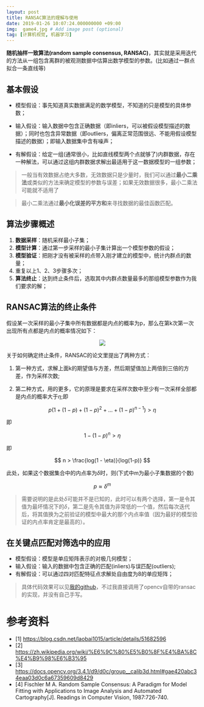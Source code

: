 ```yaml
---
layout: post
title: RANSAC算法的理解与使用
date: 2019-01-26 10:07:24.000000000 +09:00
img:  game4.jpg # Add image post (optional)
tag: [计算机视觉, 机器学习]
---
```

**随机抽样一致算法(random sample consensus, RANSAC)**，其实就是采用迭代的方法从一组包含离群的被观测数据中估算出数学模型的参数。(比如通过一群点拟合一条直线等)

## 基本假设
- 模型假设：事先知道真实数据满足的数学模型，不知道的只是模型的具体参数；

- 输入假设：输入数据中包含正确数据（即inliers，可以被假设模型描述的数据）；同时也包含异常数据（即outliers，偏离正常范围很远、不能用假设模型描述的数据）；即输入数据集中含有噪声；

- 有解假设：给定一组(通常很小，比如直线模型两个点就够了)内群数据，存在一种解法，可以通过这组内群数据求解出最适用于这一数据模型的一组参数；

> 一般当有效数据占绝大多数，无效数据只是少量时，我们可以通过**最小二乘法**或类似的方法来确定模型的参数与误差；如果无效数据很多，最小二乘法可能就不适用了

> 最小二乘法通过**最小化误差的平方和**来寻找数据的最佳函数匹配。

## 算法步骤概述
1. **数据采样**：随机采样最小子集；
2. **模型计算**：通过第一步采样的最小子集计算出一个模型参数的假设；
3. **模型验证**：把刚才没有被采样的点带入刚才建立的模型中，统计内群点的数量；
4. 重复以上1、2、3步骤多次；
5. **算法终止**：达到终止条件后，选取其中内群点数量最多的那组模型参数作为我们要求的解；

## RANSAC算法的终止条件
假设某一次采样的最小子集中所有数据都是内点的概率为p，那么在第k次第一次出现所有点都是内点的概率情况如下：

<div style="text-align: center">
<img src="{{site.baseurl}}/assets/img/ransac/ransac_stop.png"/>
</div>

关于如何确定终止条件，RANSAC的论文里提出了两种方式：

1. 第一种方式，求解上面k的期望值与方差，然后期望值加上两倍到三倍的方差，作为采样次数;

2. 第二种方式，用的更多，它的原理是要求在采样次数中至少有一次采样全部都是内点的概率大于$\eta$;即

$$ p(1 + (1-p) + (1-p)^2 + ... + (1-p)^{n-1}) > \eta $$

即

$$ 1 - (1-p)^n > \eta $$

即

$$ n > \frac{log(1 - \eta)}{log(1-p)} $$

此处，如果这个数据集合中的内点率为$\delta$时，则(下式中m为最小子集数据的个数)

$$ p \approx {\delta}^m $$

> 需要说明的是此处$\delta$可能并不是已知的，此时可以有两个选择，第一是令其值为最坏情况下的$\delta$，第二是先令其值为非常低的一个值，然后每次迭代后，将其值换为之前验证的模型中最大的那个内点率值（因为最好的模型验证的内点率肯定是最高的）。

## 在关键点匹配对筛选中的应用
- 模型假设：模型是单应矩阵表示的对极几何模型；
- 输入假设：输入的数据中包含正确的匹配(inliers)与误匹配(outliers);
- 有解假设：可以通过四对匹配特征点求解处自由度为8的单应矩阵；

> 具体代码效果可以见[我的github]()，不过我直接调用了opencv自带的ransac的实现，并没有自己手写。

# 参考资料
- [1] https://blog.csdn.net/laobai1015/article/details/51682596
- [2] https://zh.wikipedia.org/wiki/%E6%9C%80%E5%B0%8F%E4%BA%8C%E4%B9%98%E6%B3%95
- [3] https://docs.opencv.org/3.4.1/d9/d0c/group__calib3d.html#gae420abc34eaa03d0c6a67359609d8429
- [4] Fischler M A. Random Sample Consensus: A Paradigm for Model Fitting with Applications to Image Analysis and Automated Cartography[J]. Readings in Computer Vision, 1987:726-740.




